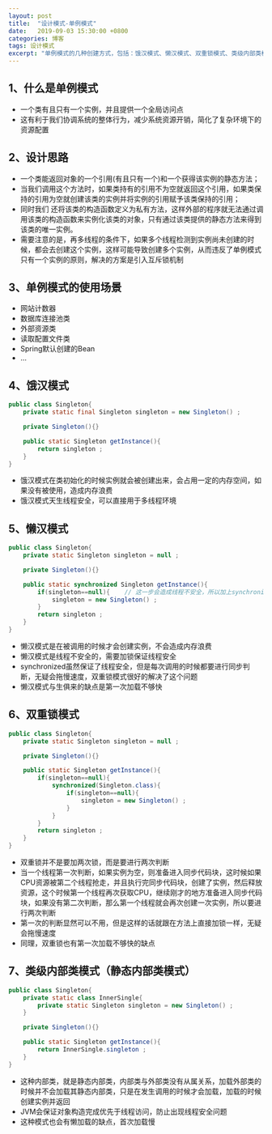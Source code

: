 ```yaml
---
layout: post
title:  "设计模式-单例模式"
date:   2019-09-03 15:30:00 +0800
categories: 博客
tags: 设计模式
excerpt: "单例模式的几种创建方式，包括：饿汉模式、懒汉模式、双重锁模式、类级内部类模式"
---
```


## 1、什么是单例模式
+ 一个类有且只有一个实例，并且提供一个全局访问点
+ 这有利于我们协调系统的整体行为，减少系统资源开销，简化了复杂环境下的资源配置

## 2、设计思路
+ 一个类能返回对象的一个引用(有且只有一个)和一个获得该实例的静态方法；
+ 当我们调用这个方法时，如果类持有的引用不为空就返回这个引用，如果类保持的引用为空就创建该类的实例并将实例的引用赋予该类保持的引用；
+ 同时我们 还将该类的构造函数定义为私有方法，这样外部的程序就无法通过调用该类的构造函数来实例化该类的对象，只有通过该类提供的静态方法来得到该类的唯一实例。
+ 需要注意的是，再多线程的条件下，如果多个线程检测到实例尚未创建的时候，都会去创建这个实例，这样可能导致创建多个实例，从而违反了单例模式只有一个实例的原则，解决的方案是引入互斥锁机制

## 3、单例模式的使用场景
+ 网站计数器
+ 数据库连接池类
+ 外部资源类
+ 读取配置文件类
+ Spring默认创建的Bean
+ ...

## 4、饿汉模式
```java
public class Singleton{
    private static final Singleton singleton = new Singleton() ;

    private Singleton(){}

    public static Singleton getInstance(){
        return singleton ;
    }
}
```
+ 饿汉模式在类初始化的时候实例就会被创建出来，会占用一定的内存空间，如果没有被使用，造成内存浪费
+ 饿汉模式天生线程安全，可以直接用于多线程环境

## 5、懒汉模式
```java
public class Singleton{
    private static Singleton singleton = null ;

    private Singleton(){}

    public static synchronized Singleton getInstance(){
        if(singleton==null){    // 这一步会造成线程不安全，所以加上synchronized关键子保证线程安全
            singleton = new Singleton() ;
        }
        return singleton ;
    }
}
```
+ 懒汉模式是在被调用的时候才会创建实例，不会造成内存浪费
+ 懒汉模式是线程不安全的，需要加锁保证线程安全
+ synchronized虽然保证了线程安全，但是每次调用的时候都要进行同步判断，无疑会拖慢速度，双重锁模式很好的解决了这个问题
+ 懒汉模式与生俱来的缺点是第一次加载不够快

## 6、双重锁模式
```java
public class Singleton{
    private static Singleton singleton = null ;

    private Singleton(){}

    public static Singleton getInstance(){
        if(singleton==null){
            synchronized(Singleton.class){
                if(singleton==null){
                    singleton = new Singleton() ;
                }        
            }
        }
        return singleton ;
    }
}
```
+ 双重锁并不是要加两次锁，而是要进行两次判断
+ 当一个线程第一次判断，如果实例为空，则准备进入同步代码块，这时候如果CPU资源被第二个线程抢走，并且执行完同步代码块，创建了实例，然后释放资源，这个时候第一个线程再次获取CPU，继续刚才的地方准备进入同步代码块，如果没有第二次判断，那么第一个线程就会再次创建一次实例，所以要进行两次判断
+ 第一次的判断显然可以不用，但是这样的话就跟在方法上直接加锁一样，无疑会拖慢速度
+ 同理，双重锁也有第一次加载不够快的缺点

## 7、类级内部类模式（静态内部类模式）
```java
public class Singleton{
    private static class InnerSingle{
        private static Singleton singleton = new Singleton() ;
    }

    private Singleton(){}

    public static Singleton getInstance(){
        return InnerSingle.singleton ;
    }
}
```
+ 这种内部类，就是静态内部类，内部类与外部类没有从属关系，加载外部类的时候并不会加载其静态内部类，只是在发生调用的时候才会加载，加载的时候创建实例并返回
+ JVM会保证对象构造完成优先于线程访问，防止出现线程安全问题
+ 这种模式也会有懒加载的缺点，首次加载慢